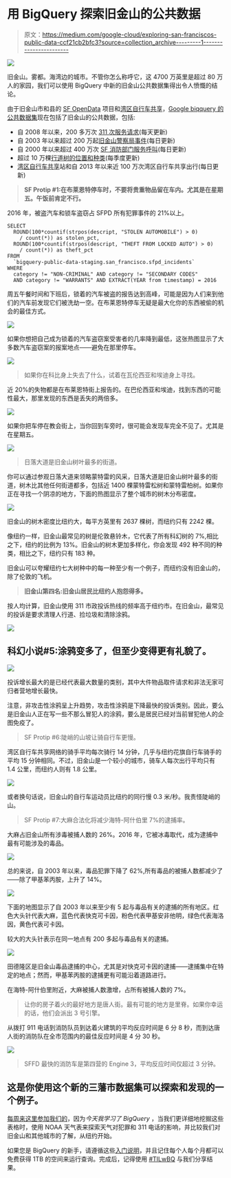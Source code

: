 # 用 BigQuery 探索旧金山的公共数据

> 原文：<https://medium.com/google-cloud/exploring-san-franciscos-public-data-ccf21cb2bfc3?source=collection_archive---------1----------------------->

![](img/fc320cc77a1be9437e87609af1f567ac.png)

旧金山。雾都。海湾边的城市。不管你怎么称呼它，这 4700 万英里是超过 80 万人的家园，我们可以使用 BigQuery 中新的旧金山公共数据集得出令人愤慨的结论。

由于旧金山市和县的 [SF OpenData](https://data.sfgov.org/) 项目和[湾区自行车共享](http://www.bayareabikeshare.com/)，[Google biqquery 的公共数据集](https://cloud.google.com/bigquery/public-data/)现在包括了旧金山的公共数据，包括:

*   自 2008 年以来，200 多万次 [311 次服务请求](https://cloud.google.com/bigquery/public-data/sfo-311)(每天更新)
*   自 2003 年以来超过 200 万起[旧金山警察局事件](https://cloud.google.com/bigquery/public-data/sfpd-reports)(每日更新)
*   自 2000 年以来超过 400 万次 [SF 消防部门服务呼叫](https://cloud.google.com/bigquery/public-data/sffd-service-calls)(每日更新)
*   超过 10 万棵[行道树的位置和种类](https://cloud.google.com/bigquery/public-data/sfo-311)(每季度更新)
*   [湾区自行车共享](https://cloud.google.com/bigquery/public-data/bay-bike-share)站和自 2013 年以来近 100 万次湾区自行车共享出行(每日更新)

> **SF Protip #1:在布莱恩特停车时，不要将贵重物品留在车内。尤其是在星期五。午饭前肯定不行。**

2016 年，被盗汽车和锁车盗窃占 SFPD 所有犯罪事件的 21%以上。

```
SELECT
  ROUND(100*countif(strpos(descript, "STOLEN AUTOMOBILE") > 0)
    / count(*)) as stolen_pct,
  ROUND(100*countif(strpos(descript, "THEFT FROM LOCKED AUTO") > 0)
    / count(*)) as theft_pct
FROM
  `bigquery-public-data-staging.san_francisco.sfpd_incidents`
WHERE
  category != "NON-CRIMINAL" AND category != "SECONDARY CODES"
  AND category != "WARRANTS" AND EXTRACT(YEAR from timestamp) = 2016
```

周五午餐时间和下班后，锁着的汽车被盗的报告达到高峰，可能是因为人们来到他们的汽车前发现它们被洗劫一空。在布莱恩特停车无疑是最大化你的东西被偷的机会的最佳方式。

![](img/7a56164d72eafc598c0f9fe30a4f6c85.png)

如果你想把自己成为锁着的汽车盗窃案受害者的几率降到最低，这张热图显示了大多数汽车盗窃案的报案地点——避免在那里停车。

![](img/44ef3b6b2733085b274a119c15d35819.png)

> 如果你在科比身上失去了什么，试着在瓦伦西亚和埃迪身上寻找。

近 20%的失物都是在布莱恩特街上报告的。在巴伦西亚和埃迪，找到东西的可能性最大，那里发现的东西是丢失的两倍多。

![](img/2a92294fc42e3e342da22f29b00fd4b8.png)

如果你把车停在教会街上，当你回到车旁时，很可能会发现车完全不见了。尤其是在星期五。

![](img/a97c9d20511288a530112f9005f28147.png)

> 日落大道是旧金山树叶最多的街道。

你可以通过参观日落大道来领略蒙特雷的风采，日落大道是旧金山树叶最多的街道，树木比其他任何街道都多，包括近 1400 棵蒙特雷松树和蒙特雷柏树。如果你正在寻找一个阴凉的地方，下面的热图显示了整个城市的树木分布密度。

![](img/77f58cf8b07f032a85d15c3b850cb732.png)

旧金山的树木密度比纽约大，每平方英里有 2637 棵树，而纽约只有 2242 棵。

像纽约一样，旧金山最常见的树是伦敦悬铃木，它代表了所有科幻树的 7%,相比之下，纽约的比例为 13%。旧金山的树木更加多样化，你会发现 492 种不同的种类，相比之下，纽约只有 183 种。

旧金山可以夸耀纽约七大树种中的每一种至少有一个例子，而纽约没有旧金山的，除了伦敦的飞机。

> **旧金山第四名:旧金山居民比纽约人抱怨得多。**

按人均计算，旧金山使用 311 市政投诉热线的频率高于纽约市。在旧金山，最常见的投诉是要求清理人行道、捡垃圾和清除涂鸦。

![](img/109d39ce58479ea00159a839d223dbc9.png)

## **科幻小说#5:涂鸦变多了，但至少变得更有礼貌了。**

![](img/662a8db5095aeedce48c807cbe3b0846.png)

投诉增长最大的是已经代表最大数量的类别，其中大件物品取件请求和非法无家可归者营地增长最快。

注意，非攻击性涂鸦呈上升趋势，攻击性涂鸦是下降最快的投诉类别。因此，要么是旧金山人正在写一些不那么冒犯人的涂鸦，要么是居民已经对当前冒犯他人的企图免疫了。

> SF Protip #6:陡峭的山坡让骑自行车更慢。

湾区自行车共享网络的骑手平均每次骑行 14 分钟，几乎与纽约花旗自行车骑手的平均 15 分钟相同。不过，旧金山是一个较小的城市，骑车人每次出行平均只有 1.4 公里，而纽约人则有 1.8 公里。

![](img/bd7ef0f7f153d01f73d1597e1dda2961.png)

或者换句话说，旧金山的自行车运动员比纽约的同行慢 0.3 米/秒。我责怪陡峭的山。

> SF Protip #7:大麻合法化将减少海特-阿什伯里 7%的逮捕率。

大麻占旧金山所有涉毒被捕人数的 26%。2016 年，它被冰毒取代，成为逮捕中最有可能涉及的毒品。

![](img/2bc1c49b8929e169d8f4106789300aec.png)

总的来说，自 2003 年以来，毒品犯罪下降了 62%,所有毒品的被捕人数都减少了——除了甲基苯丙胺，上升了 14%。

![](img/705d0adfe6f96b114498cd7885943ac2.png)

下面的地图显示了自 2003 年以来至少有 5 起与毒品有关的逮捕的所有地区。红色大头针代表大麻，蓝色代表快克可卡因，粉色代表甲基安非他明，绿色代表海洛因，黄色代表可卡因。

较大的大头针表示在同一地点有 200 多起与毒品有关的逮捕。

![](img/7b703546e6018206157a588a5051f42d.png)

田德隆区是旧金山毒品逮捕的中心，尤其是对快克可卡因的逮捕——逮捕集中在特定的地点；然而，甲基苯丙胺的逮捕更有可能沿着道路进行。

在海特-阿什伯里附近，大麻被捕人数激增，占所有被捕人数的 7%。

> 让你的房子着火的最好地方是唐人街。最有可能的地方是里脊。如果你幸运的话，他们会派出 3 号引擎。

从拨打 911 电话到消防队员到达着火建筑的平均反应时间是 6 分 8 秒，而到达唐人街的消防队在全市范围内的最佳反应时间是 4 分 30 秒。

![](img/70ae880a024c82168cbe85f0065b98d7.png)

> SFFD 最快的消防车是第四营的 Engine 3，平均反应时间仅超过 3 分钟。

## **这是你使用这个新的三藩市数据集可以探索和发现的一个例子。**

[每周来这里参加我们的](http://tilwbq.com)，因为*今天我学习了 BigQuery* ，当我们更详细地挖掘这些表格时，使用 NOAA 天气表来探索天气对犯罪和 311 电话的影响，并比较我们对旧金山和其他城市的了解，从纽约开始。

如果您是 BigQuery 的新手，请遵循这些[入门说明](/til-with-bigquery/how-to-run-a-terabyte-of-bigquery-queries-each-month-without-a-credit-card-948773df8c0c#.9jex791fc)，并且记住每个人每个月都可以免费获得 1TB 的空间来运行查询。完成后，记得使用 [#TILwBQ](http://www.twitter.com/hashtag/tilwbq) 与我们分享结果。
